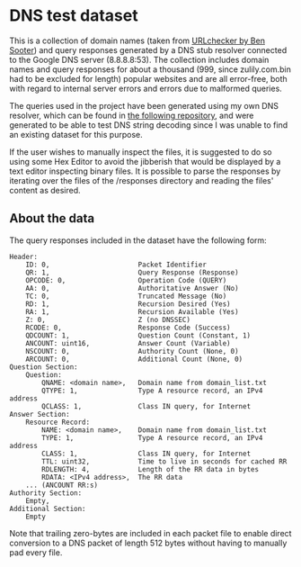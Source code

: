 # DNS test dataset

This is a collection of domain names (taken from [URLchecker by Ben Sooter](https://github.com/bensooter/URLchecker)) and query responses generated by a DNS stub resolver connected to the Google DNS server (8.8.8.8:53). The collection includes domain names and query responses for about a thousand (999, since zulily.com.bin had to be excluded for length) popular websites and are all error-free, both with regard to internal server errors and errors due to malformed queries.

The queries used in the project have been generated using my own DNS resolver, which can be found in [the following repository](https://github.com/MuhammedReza07/dns_resolver), and were generated to be able to test DNS string decoding since I was unable to find an existing dataset for this purpose.

If the user wishes to manually inspect the files, it is suggested to do so using some Hex Editor to avoid the jibberish that would be displayed by a text editor inspecting binary files. It is possible to parse the responses by iterating over the files of the /responses directory and reading the files' content as desired.

## About the data
The query responses included in the dataset have the following form:

    Header:
        ID: 0,                      Packet Identifier
        QR: 1,                      Query Response (Response)
        OPCODE: 0,                  Operation Code (QUERY)
        AA: 0,                      Authoritative Answer (No)
        TC: 0,                      Truncated Message (No)
        RD: 1,                      Recursion Desired (Yes)
        RA: 1,                      Recursion Available (Yes)
        Z: 0,                       Z (no DNSSEC)
        RCODE: 0,                   Response Code (Success)
        QDCOUNT: 1,                 Question Count (Constant, 1)
        ANCOUNT: uint16,            Answer Count (Variable)
        NSCOUNT: 0,                 Authority Count (None, 0)
        ARCOUNT: 0,                 Additional Count (None, 0)
    Question Section:
        Question:
            QNAME: <domain name>,   Domain name from domain_list.txt
            QTYPE: 1,               Type A resource record, an IPv4 address
            QCLASS: 1,              Class IN query, for Internet
    Answer Section:
        Resource Record:
            NAME: <domain name>,    Domain name from domain_list.txt
            TYPE: 1,                Type A resource record, an IPv4 address
            CLASS: 1,               Class IN query, for Internet
            TTL: uint32,            Time to live in seconds for cached RR 
            RDLENGTH: 4,            Length of the RR data in bytes
            RDATA: <IPv4 address>,  The RR data
        ... (ANCOUNT RR:s)
    Authority Section:
        Empty,
    Additional Section:
        Empty

Note that trailing zero-bytes are included in each packet file to enable direct conversion to a DNS packet of length 512 bytes without having to manually pad every file.